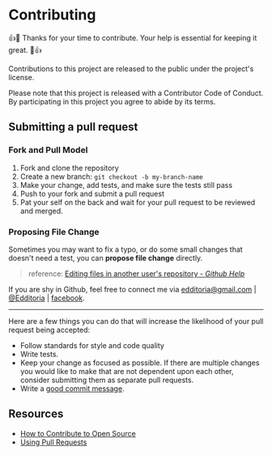 # Contributing

:+1::pizza: Thanks for your time to contribute. Your help is essential for keeping it great. :pizza::+1:

Contributions to this project are released to the public under the project's license.

Please note that this project is released with a Contributor Code of Conduct. By participating in this project you agree to abide by its terms.

## Submitting a pull request

### Fork and Pull Model

1. Fork and clone the repository
1. Create a new branch: `git checkout -b my-branch-name`
1. Make your change, add tests, and make sure the tests still pass
1. Push to your fork and submit a pull request
1. Pat your self on the back and wait for your pull request to be reviewed and merged.

### Proposing File Change

Sometimes you may want to fix a typo, or do some small changes that doesn't need a test, you can **propose file change** directly.

> reference: [Editing files in another user's repository - *Github Help*](https://help.github.com/articles/editing-files-in-another-user-s-repository/)

If you are shy in Github, feel free to connect me via <edditoria@gmail.com> | [@Edditoria][twitter] | [facebook][].

---

Here are a few things you can do that will increase the likelihood of your pull request being accepted:

- Follow standards for style and code quality
- Write tests.
- Keep your change as focused as possible. If there are multiple changes you would like to make that are not dependent upon each other, consider submitting them as separate pull requests.
- Write a [good commit message](https://tbaggery.com/2008/04/19/a-note-about-git-commit-messages.html).

## Resources

- [How to Contribute to Open Source](https://opensource.guide/how-to-contribute/)
- [Using Pull Requests](https://help.github.com/articles/about-pull-requests/)

[twitter]: https://twitter.com/Edditoria
[facebook]: https://www.facebook.com/Edditoria
